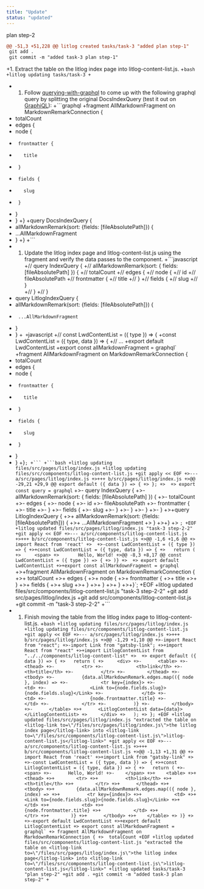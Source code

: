 ```yaml
---
title: "Update"
status: "updated"
---
```

plan step-2
```diff
@@ -51,3 +51,228 @@ litlog created tasks/task-3 "added plan step-1"
 git add .
 git commit -m "added task-3 plan step-1"
 ```
+1. Extract the table on <litlog-link to="/files/src/pages/litlog/index.js">the litlog index page</litlog-link> into <litlog-link to="/files/src/components/litlog-content-list.js">litlog-content-list.js</litlog-link>.
+```bash
+litlog updating tasks/task-3
+```
+   1. Follow [querying-with-graphql](https://www.gatsbyjs.org/docs/querying-with-graphql/#fragments) to come up with the following graphql query by splitting the original DocsIndexQuery (test it out on [GraphiQL](http://localhost:8000/___graphql)):
+```graphql
+fragment AllMarkdownFragment on MarkdownRemarkConnection {
+  totalCount
+  edges {
+    node {
+      frontmatter {
+        title
+      }
+      fields {
+        slug
+      }
+    }
+  }
+}
+query DocsIndexQuery {
+  allMarkdownRemark(sort: {fields: [fileAbsolutePath]}) {
+    ...AllMarkdownFragment
+  }
+}
+```
+   1. Update <litlog-link to="/files/src/pages/litlog/index.js">the litlog index page</litlog-link> and <litlog-link to="/files/src/components/litlog-content-list.js">litlog-content-list.js</litlog-link> using the fragment and verify the data passes to the component.
+```javascript
+//  query IndexQuery {
+//    allMarkdownRemark(sort: { fields: [fileAbsolutePath] }) {
+//      totalCount
+//      edges {
+//        node {
+//          id
+//          fileAbsolutePath
+//          frontmatter {
+//            title
+//          }
+//          fields {
+//            slug
+//          }          
+//        }
+//      }
+  query LitlogIndexQuery {
+    allMarkdownRemark(sort: {fields: [fileAbsolutePath]}) {
+      ...AllMarkdownFragment
+    }
+  }
+```
+```javascript
+// const LwdContentList = ({ type }) => {
+const LwdContentList = ({ type, data }) => {
+// ... 
+export default LwdContentList
+export const allMarkdownFragment = graphql`
+fragment AllMarkdownFragment on MarkdownRemarkConnection {
+	totalCount
+  edges {
+    node {
+      frontmatter {
+        title
+      }
+      fields {
+        slug
+      }
+    }
+  }
+}`;
+```
+```bash
+litlog updating files/src/pages/litlog/index.js
+litlog updating files/src/components/litlog-content-list.js
+git apply << EOF
+>--- a/src/pages/litlog/index.js
+>+++ b/src/pages/litlog/index.js
+>@@ -29,21 +29,9 @@ export default ({ data }) => {
+> };
+> 
+> export const query = graphql`
+>-  query IndexQuery {
+>-    allMarkdownRemark(sort: { fields: [fileAbsolutePath] }) {
+>-      totalCount
+>-      edges {
+>-        node {
+>-          id
+>-          fileAbsolutePath
+>-          frontmatter {
+>-            title
+>-          }
+>-          fields {
+>-            slug
+>-          }
+>-        }
+>-      }
+>-    }
+>+query LitlogIndexQuery {
+>+  allMarkdownRemark(sort: {fields: [fileAbsolutePath]}) {
+>+    ...AllMarkdownFragment
+>   }
+>+}
+> `;
+EOF
+litlog updated files/src/pages/litlog/index.js "task-3 step-2-2"
+git apply << EOF
+>--- a/src/components/litlog-content-list.js
+>+++ b/src/components/litlog-content-list.js
+>@@ -1,6 +1,6 @@
+> import React from 'react'
+> 
+>-const LwdContentList = ({ type }) => {
+>+const LwdContentList = ({ type, data }) => {
+>   return (
+>     <span>
+>       Hello, World!
+>@@ -8,3 +8,17 @@ const LwdContentList = ({ type }) => {
+> )}
+> 
+> export default LwdContentList
+>+export const allMarkdownFragment = graphql`
+>+fragment AllMarkdownFragment on MarkdownRemarkConnection {
+>+	totalCount
+>+  edges {
+>+    node {
+>+      frontmatter {
+>+        title
+>+      }
+>+      fields {
+>+        slug
+>+      }
+>+    }
+>+  }
+>+}`;
+EOF
+litlog updated files/src/components/litlog-content-list.js "task-3 step-2-2"
+git add src/pages/litlog/index.js
+git add src/components/litlog-content-list.js
+git commit -m "task-3 step-2-2"
+```
+   1. Finish moving the table from <litlog-link to="/files/src/pages/litlog/index.js">the litlog index page</litlog-link> to <litlog-link to="/files/src/components/litlog-content-list.js">litlog-content-list.js</litlog-link>.
+```bash
+litlog updating files/src/pages/litlog/index.js
+litlog updating files/src/components/litlog-content-list.js
+git apply << EOF
+>--- a/src/pages/litlog/index.js
+>+++ b/src/pages/litlog/index.js
+>@@ -1,29 +1,10 @@
+>-import React from "react";
+>-import Link from "gatsby-link";
+>+import React from "react"
+>+import LitlogContentList from "../../components/litlog-content-list"
+> 
+> export default ({ data }) => {
+>   return (
+>     <div>
+>-      <table>
+>-        <thead>
+>-          <tr>
+>-            <th>link</th>
+>-            <th>title</th>
+>-          </tr>
+>-        </thead>
+>-        <tbody>
+>-          {data.allMarkdownRemark.edges.map(({ node }, index) =>
+>-            <tr key={index}>
+>-              <td>
+>-                <Link to={node.fields.slug}>{node.fields.slug}</Link>
+>-              </td>
+>-              <td>
+>-                {node.frontmatter.title}
+>-              </td>
+>-            </tr>
+>-          )}
+>-        </tbody>
+>-      </table>
+>+      <LitlogContentList data={data}></LitlogContentList>
+>     </div>
+>   );
+> };
+EOF
+litlog updated files/src/pages/litlog/index.js "extracted the table on <litlog-link to=\"/files/src/pages/litlog/index.js\">the litlog index page</litlog-link> into <litlog-link to=\"/files/src/components/litlog-content-list.js\">litlog-content-list.js</litlog-link>"
+git apply << EOF
+>--- a/src/components/litlog-content-list.js
+>+++ b/src/components/litlog-content-list.js
+>@@ -1,13 +1,31 @@
+> import React from 'react'
+>+import Link from "gatsby-link"
+> 
+>-const LwdContentList = ({ type, data }) => {
+>+const LitlogContentList = ({ type, data }) => {
+>   return (
+>-    <span>
+>-      Hello, World!
+>-    </span>
+>+    <table>
+>+      <thead>
+>+        <tr>
+>+          <th>link</th>
+>+          <th>title</th>
+>+        </tr>
+>+      </thead>
+>+      <tbody>
+>+        {data.allMarkdownRemark.edges.map(({ node }, index) =>
+>+          <tr key={index}>
+>+            <td>
+>+            <Link to={node.fields.slug}>{node.fields.slug}</Link>
+>+            </td>
+>+            <td>
+>+              {node.frontmatter.title}
+>+            </td>
+>+          </tr>
+>+        )}
+>+      </tbody>
+>+    </table>
+> )}
+> 
+>-export default LwdContentList
+>+export default LitlogContentList
+> export const allMarkdownFragment = graphql`
+> fragment AllMarkdownFragment on MarkdownRemarkConnection {
+> 	totalCount
+EOF
+litlog updated files/src/components/litlog-content-list.js "extracted the table on <litlog-link to=\"/files/src/pages/litlog/index.js\">the litlog index page</litlog-link> into <litlog-link to=\"/files/src/components/litlog-content-list.js\">litlog-content-list.js</litlog-link>"
+litlog updated tasks/task-3 "plan step-2"
+git add .
+git commit -m "added task-3 plan step-2"
+```
```